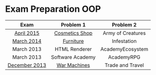 # Exam Preparation OOP

| Exam | Problem 1 | Problem 2 |
| :-: | :-: | :-: |
| [April 2015](http://bgcoder.com/Contests/226/OOP-06-April-2015-Evening) | [Cosmetics Shop](./CosmeticsShop) | Army of Creatures |
| [March 2014](http://bgcoder.com/Contests/Practice/Index/153) | [Furniture](./Furniture) | Infestation |
| March 2013 | HTML Renderer | AcademyEcosystem |
| March 2013 | Software Academy | AcademyRPG |
| [December 2013](http://bgcoder.com/Contests/108/OOP-12-December-2013) | [War Machines](./WarMachines) | Trade and Travel |